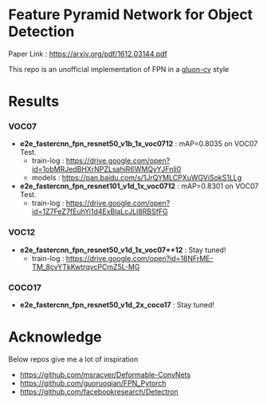 # Feature Pyramid Network for Object Detection
Paper Link : https://arxiv.org/pdf/1612.03144.pdf

This repo is an unofficial implementation of FPN in a [gluon-cv](https://github.com/dmlc/gluon-cv) style

# Results
### VOC07
* **e2e_fastercnn_fpn_resnet50_v1b_1x_voc0712** : mAP=0.8035 on VOC07 Test.
  * train-log : https://drive.google.com/open?id=1obMRJedBHXrNPZLsahiR6WMQyYJFnli0
  * models : https://pan.baidu.com/s/1JrQYMLCPXuWGViSokS1LLg
* **e2e_fastercnn_fpn_resnet101_v1d_1x_voc0712** : mAP=0.8301 on VOC07 Test.
  * train-log : https://drive.google.com/open?id=1Z7FeZ7fEuhYi1d4ExBlaLcJLl8RBSfFG
### VOC12
* **e2e_fastercnn_fpn_resnet50_v1d_1x_voc07++12** : Stay tuned!
  * train-log : https://drive.google.com/open?id=18NFrME-TM_8cvYTkKwtrqvcPCmZ5L-MG
### COCO17
* **e2e_fastercnn_fpn_resnet50_v1d_2x_coco17** : Stay tuned!

# Acknowledge
Below repos give me a lot of inspiration
* https://github.com/msracver/Deformable-ConvNets
* https://github.com/guoruoqian/FPN_Pytorch
* https://github.com/facebookresearch/Detectron

